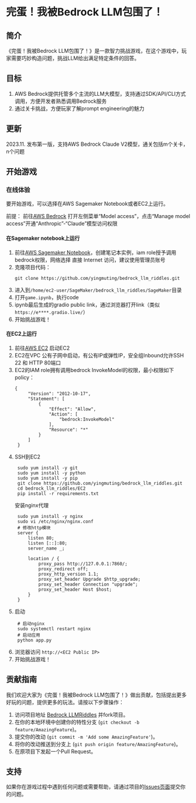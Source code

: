 # 完蛋！我被Bedrock LLM包围了！

## 简介
《完蛋！我被Bedrock LLM包围了！》是一款智力挑战游戏，在这个游戏中，玩家需要巧妙构造问题，挑战LLM给出满足特定条件的回答。

## 目标
1. AWS Bedrock提供托管多个主流的LLM大模型，支持通过SDK/API/CLI方式调用，方便开发者熟悉调用Bedrock服务
2. 通过关卡挑战，方便玩家了解prompt engineering的魅力

## 更新
2023.11. 发布第一版，支持AWS Bedrock Claude V2模型，通关包括m个关卡，n个问题

## 开始游戏

### 在线体验
要开始游戏，可以选择在AWS Sagemaker Notebook或者EC2上运行。

前提：
前往[AWS Bedrock](https://us-east-1.console.aws.amazon.com/bedrock/home) 打开左侧菜单“Model access”，点击“Manage model access”开通“Anthropic”-“Claude”模型访问权限

#### 在Sagemaker notebook上运行
1. 前往[AWS Sagemaker Notebook](https://us-east-1.console.aws.amazon.com/sagemaker/home?region=us-east-1#/notebook-instances)，创建笔记本实例，iam role授予调用bedrock权限，网络选择 直接 Internet 访问，建议使用管理员账号
2. 克隆项目代码：
   ```
   git clone https://github.com/yingmuting/bedrock_llm_riddles.git
   ```
3. 进入到`/home/ec2-user/SageMaker/bedrock_llm_riddles/SageMaker`目录
4. 打开`game.ipynb`，执行code
5. ipynb最后生成的gradio public link，通过浏览器打开link（类似 `https://e****.gradio.live/`）
6. 开始挑战游戏！

#### 在EC2上运行
1. 前往[AWS EC2](https://us-east-1.console.aws.amazon.com/ec2/home?region=us-east-1#Instances:) 启动EC2
2. EC2在VPC 公有子网中启动，有公有IP或弹性IP，安全组Inbound允许SSH 22 和 HTTP 80端口
3. EC2的IAM role拥有调用bedrock InvokeModel的权限，最小权限如下policy：
   ```
   {
        "Version": "2012-10-17",
        "Statement": [
            {
                "Effect": "Allow",
                "Action": [
                    "bedrock:InvokeModel"
                ],
                "Resource": "*"
            }
        ]
    }
   ```
4. SSH到EC2
   ```
    sudo yum install -y git
    sudo yum install -y python
    sudo yum install -y pip
    git clone https://github.com/yingmuting/bedrock_llm_riddles.git
    cd bedrock_llm_riddles/EC2
    pip install -r requirements.txt
   ```
   安装nginx代理
   ```
    sudo yum install -y nginx
    sudo vi /etc/nginx/nginx.conf
    # 修改http模块
    server {
        listen 80;
        listen [::]:80;
        server_name _;

        location / {  
            proxy_pass http://127.0.0.1:7860/; 
            proxy_redirect off;
            proxy_http_version 1.1;
            proxy_set_header Upgrade $http_upgrade;
            proxy_set_header Connection "upgrade";
            proxy_set_header Host $host;
        }
    }

   ``` 
5. 启动
   ```
    # 启动nginx
    sudo systemctl restart nginx
    # 启动应用
    python app.py
   ```
6. 浏览器访问 `http://<EC2 Public IP>`
7. 开始挑战游戏！

## 贡献指南
我们欢迎大家为《完蛋！我被Bedrock LLM包围了！》做出贡献，包括提出更多好玩的问题，提供更多的玩法。请按以下步骤操作：

1. 访问项目地址 [Bedrock LLMRiddles](https://github.com/yingmuting/bedrock_llm_riddles/) 并fork项目。
2. 在你的本地环境中创建你的特性分支 (`git checkout -b feature/AmazingFeature`)。
3. 提交你的改动 (`git commit -m 'Add some AmazingFeature'`)。
4. 将你的改动推送到分支上 (`git push origin feature/AmazingFeature`)。
5. 在原项目下发起一个Pull Request。

## 支持
如果你在游戏过程中遇到任何问题或需要帮助，请通过项目的[Issues页面](https://github.com/yingmuting/bedrock_llm_riddles/issues)提交你的问题。
